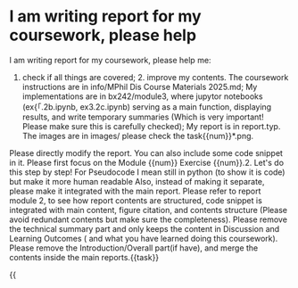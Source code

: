 # I am writing report for my coursework, please help

I am writing report for my coursework, please help me: 
1. check if all things are covered; 2. improve my contents. The coursework instructions are in info/MPhil Dis Course Materials 2025.md; My implementations are  in bx242/module3, where jupytor notebooks (ex{「.2b.ipynb, ex3.2c.ipynb) serving as a main function, displaying results, and write temporary summaries (Which is very important! Please make sure this is carefully checked); My report is in report.typ. The images are in images/ please check the task{{num}}*.png.

Please directly modify the report. You can also include some code snippet in it.
Please first focus on the Module {{num}} Exercise {{num}}.2. Let's do this step by step!
For Pseudocode I mean still in python (to show it is code) but make it more human readable
Also, instead of making it separate, please make it integrated with the main report.
Please refer to report module 2, to see how report contents are structured, code snippet is integrated with main content, figure citation, and contents structure (Please avoid redundant contents but make sure the completeness). 
Please remove the technical summary part and only keeps the content in Discussion and Learning Outcomes ( and what you have learned doing this coursework). Please remove the Introduction/Overall part(if have), and merge the contents inside the main reports.{{task}}

{{